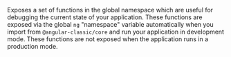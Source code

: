 Exposes a set of functions in the global namespace which are useful for debugging the current state
of your application.
These functions are exposed via the global `ng` "namespace" variable automatically when you import
from `@angular-classic/core` and run your application in development mode. These functions are not exposed
when the application runs in a production mode.
